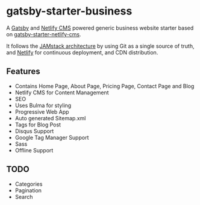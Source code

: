 # gatsby-starter-business
A [Gatsby](https://www.gatsbyjs.org/) and [Netlify CMS](https://www.netlifycms.org) powered generic business website starter based on [gatsby-starter-netlify-cms](https://github.com/AustinGreen/gatsby-starter-netlify-cms).

It follows the [JAMstack architecture](https://jamstack.org) by using Git as a single source of truth, and [Netlify](https://www.netlify.com) for continuous deployment, and CDN distribution.


## Features
- Contains Home Page, About Page, Pricing Page, Contact Page and Blog
- Netlify CMS for Content Management
- SEO
- Uses Bulma for styling
- Progressive Web App
- Auto generated Sitemap.xml
- Tags for Blog Post
- Disqus Support
- Google Tag Manager Support
- Sass
- Offline Support

## TODO
- Categories
- Pagination
- Search